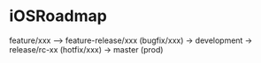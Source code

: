 # iOSRoadmap

feature/xxx --> feature-release/xxx (bugfix/xxx) -> development -> release/rc-xx (hotfix/xxx) -> master (prod) 
